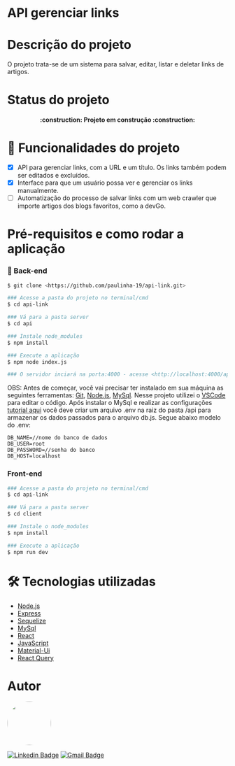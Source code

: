<h1>API gerenciar links</h1>

Descrição do projeto
=================
<p>O projeto trata-se de um sistema para salvar, editar, listar e deletar links de artigos.</p>

Status do projeto
=================
<h4 align="center"> 
    :construction:  Projeto em construção  :construction:
</h4>

# :hammer: Funcionalidades do projeto
- [x] API para gerenciar links, com a URL e um título. Os links também podem ser editados e excluídos.
- [x] Interface para que um usuário possa ver e gerenciar os links manualmente. 
- [ ] Automatização do processo de salvar links com um web crawler que importe artigos dos blogs favoritos, como a devGo.

Pré-requisitos e como rodar a aplicação
=================

### 🎲 Back-end
```bash
$ git clone <https://github.com/paulinha-19/api-link.git>

### Acesse a pasta do projeto no terminal/cmd
$ cd api-link

### Vá para a pasta server
$ cd api

### Instale node_modules
$ npm install

### Execute a aplicação
$ npm node index.js

### O servidor inciará na porta:4000 - acesse <http://localhost:4000/api/links/>
```
OBS: Antes de começar, você vai precisar ter instalado em sua máquina as seguintes ferramentas: [Git](https://git-scm.com), [Node.js](https://nodejs.org/en/), [MySql](https://dev.mysql.com/downloads/windows/installer/8.0.html). Nesse projeto utilizei o [VSCode](https://code.visualstudio.com/) para editar o código.
Após instalar o MySql e realizar as configurações [tutorial aqui](https://www.youtube.com/watch?v=-Dp-IGEDnYA&t=119s) você deve criar um arquivo .env na raiz do pasta /api para armazenar os dados passados para o arquivo db.js. Segue abaixo modelo do .env:

```
DB_NAME=//nome do banco de dados
DB_USER=root
DB_PASSWORD=//senha do banco
DB_HOST=localhost
```

### Front-end
```bash
### Acesse a pasta do projeto no terminal/cmd
$ cd api-link

### Vá para a pasta server
$ cd client

### Instale o node_modules
$ npm install

### Execute a aplicação
$ npm run dev
```

🛠 Tecnologias utilizadas
=================
- [Node.js](https://nodejs.org/en/)
- [Express](https://expressjs.com/)
- [Sequelize](https://sequelize.org/)
- [MySql](https://www.mysql.com/)
- [React](https://pt-br.reactjs.org/)
- [JavaScript](https://developer.mozilla.org/pt-BR/docs/Web/JavaScript)
- [Material-Ui](https://mui.com/)
- [React Query](https://react-query-v3.tanstack.com/)

Autor
=================
 <img style="border-radius: 50%;" src="https://user-images.githubusercontent.com/32405554/218635417-51dbfd99-1047-4f02-94ca-1a9d2c81ea41.jpg" width="100px;" alt=""/>
 <br />

[![Linkedin Badge](https://img.shields.io/badge/-Paula-blue?style=flat-square&logo=Linkedin&logoColor=white&link=https://www.linkedin.com/in/paulaso/)](https://www.linkedin.com/in/paulaso/) 
[![Gmail Badge](https://img.shields.io/badge/-paulafabianasoares@gmail.com-c14438?style=flat-square&logo=Gmail&logoColor=white&link=mailto:paulafabianasoares@gmail.com)](mailto:paulafabianasoares@gmail.com)
